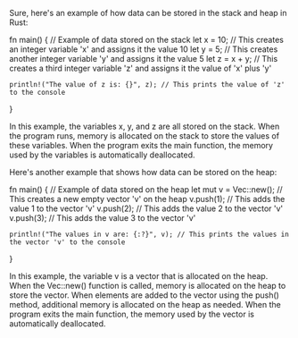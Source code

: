 Sure, here's an example of how data can be stored in the stack and heap in Rust:

fn main() {
    // Example of data stored on the stack
    let x = 10; // This creates an integer variable 'x' and assigns it the value 10
    let y = 5; // This creates another integer variable 'y' and assigns it the value 5
    let z = x + y; // This creates a third integer variable 'z' and assigns it the value of 'x' plus 'y'

    println!("The value of z is: {}", z); // This prints the value of 'z' to the console
}


In this example, the variables x, y, and z are all stored on the stack. When the program runs, memory is allocated on the stack to store the values of these variables. When the program exits the main function, the memory used by the variables is automatically deallocated.

Here's another example that shows how data can be stored on the heap:

fn main() {
    // Example of data stored on the heap
    let mut v = Vec::new(); // This creates a new empty vector 'v' on the heap
    v.push(1); // This adds the value 1 to the vector 'v'
    v.push(2); // This adds the value 2 to the vector 'v'
    v.push(3); // This adds the value 3 to the vector 'v'

    println!("The values in v are: {:?}", v); // This prints the values in the vector 'v' to the console
}


In this example, the variable v is a vector that is allocated on the heap. When the Vec::new() function is called, memory is allocated on the heap to store the vector. When elements are added to the vector using the push() method, additional memory is allocated on the heap as needed. When the program exits the main function, the memory used by the vector is automatically deallocated.